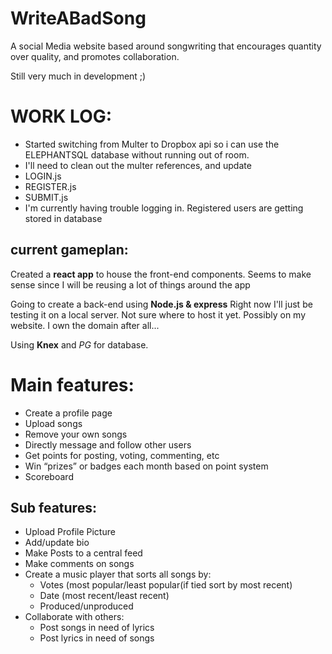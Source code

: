 # WriteABadSong
A social Media website based around songwriting that encourages quantity over quality, and promotes collaboration.

Still very much in development ;)



# WORK LOG:
-   Started switching from Multer to Dropbox api so i can use the 
    ELEPHANTSQL database without running out of room.
-   I'll need to clean out the multer references, and update 
-   LOGIN.js
-   REGISTER.js
-   SUBMIT.js
-   I'm currently having trouble logging in. Registered users are getting stored in database


## current gameplan:
Created a **react app** to house the front-end components.
Seems to make sense since I will be reusing a lot of things around the app

Going to create a back-end using **Node.js & express**
Right now I'll just be testing it on a local server. Not sure where to host it yet.
Possibly on my website. I own the domain after all...

Using **Knex** and *PG* for database.

# Main features:
- Create a profile page
- Upload songs
- Remove your own songs
- Directly message and follow other users
- Get points for posting, voting, commenting, etc
- Win “prizes” or badges each month based on point system
- Scoreboard


## Sub features:
- Upload Profile Picture
- Add/update bio
- Make Posts to a central feed
- Make comments on songs
- Create a music player that sorts all songs by:
    - Votes (most popular/least popular(if tied sort by most recent)
    - Date (most recent/least recent)
    - Produced/unproduced
- Collaborate with others:
    - Post songs in need of lyrics
    - Post lyrics in need of songs


